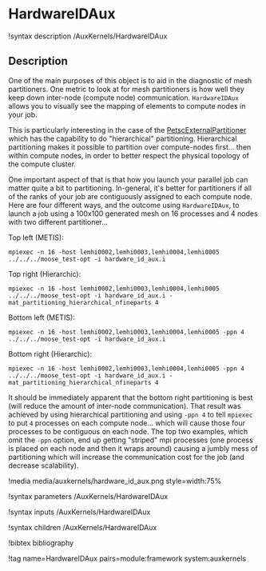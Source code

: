 # HardwareIDAux

!syntax description /AuxKernels/HardwareIDAux

## Description

One of the main purposes of this object is to aid in the diagnostic of mesh partitioners.  One metric to look at for mesh partitioners is how well they keep down inter-node (compute node) communication.  `HardwareIDAux` allows you to visually see the mapping of elements to compute nodes in your job.

This is particularly interesting in the case of the [PetscExternalPartitioner](PetscExternalPartitioner.md) which has the capability to do "hierarchical" partitioning.  Hierarchical partitioning makes it possible to partition over compute-nodes first... then within compute nodes, in order to better respect the physical topology of the compute cluster.

One important aspect of that is that how you launch your parallel job can matter quite a bit to partitioning.  In-general, it's better for partitioners if all of the ranks of your job are contiguously assigned to each compute node.  Here are four different ways, and the outcome using `HardwareIDAux`, to launch a job using a 100x100 generated mesh on 16 processes and 4 nodes with two different partitioner...

Top left (METIS):

```
mpiexec -n 16 -host lemhi0002,lemhi0003,lemhi0004,lemhi0005 ../../../moose_test-opt -i hardware_id_aux.i
```

Top right (Hierarchic):

```
mpiexec -n 16 -host lemhi0002,lemhi0003,lemhi0004,lemhi0005 ../../../moose_test-opt -i hardware_id_aux.i -mat_partitioning_hierarchical_nfineparts 4
```

Bottom left (METIS):

```
mpiexec -n 16 -host lemhi0002,lemhi0003,lemhi0004,lemhi0005 -ppn 4 ../../../moose_test-opt -i hardware_id_aux.i
```

Bottom right (Hierarchic):

```
mpiexec -n 16 -host lemhi0002,lemhi0003,lemhi0004,lemhi0005 -ppn 4 ../../../moose_test-opt -i hardware_id_aux.i -mat_partitioning_hierarchical_nfineparts 4
```

It should be immediately apparent that the bottom right partitioning is best (will reduce the amount of inter-node communication).  That result was achieved by using hierarchical partitioning and using `-ppn 4` to tell `mpiexec` to put `4` processes on each compute node... which will cause those four processes to be contiguous on each node.  The top two examples, which omit the `-ppn` option, end up getting "striped" mpi processes (one process is placed on each node and then it wraps around) causing a jumbly mess of partitioning which will increase the communication cost for the job (and decrease scalability).

!media media/auxkernels/hardware_id_aux.png style=width:75%

!syntax parameters /AuxKernels/HardwareIDAux

!syntax inputs /AuxKernels/HardwareIDAux

!syntax children /AuxKernels/HardwareIDAux

!bibtex bibliography

!tag name=HardwareIDAux pairs=module:framework system:auxkernels
